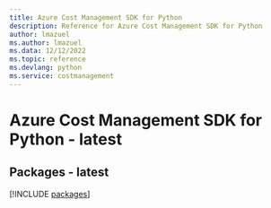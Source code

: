 ```yaml
---
title: Azure Cost Management SDK for Python
description: Reference for Azure Cost Management SDK for Python
author: lmazuel
ms.author: lmazuel
ms.data: 12/12/2022
ms.topic: reference
ms.devlang: python
ms.service: costmanagement
---
```

# Azure Cost Management SDK for Python - latest
## Packages - latest
[!INCLUDE [packages](cost-management-index.md)]